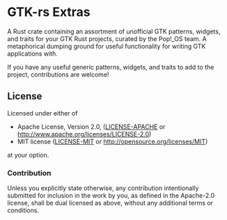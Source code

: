 # GTK-rs Extras

A Rust crate containing an assortment of unofficial GTK patterns, widgets, and traits for your GTK Rust projects, curated by the Pop!_OS team. A metaphorical dumping ground for useful functionality for writing GTK applications with.

If you have any useful generic patterns, widgets, and traits to add to the project, contributions are welcome!

## License

Licensed under either of

 * Apache License, Version 2.0, ([LICENSE-APACHE](LICENSE-APACHE) or http://www.apache.org/licenses/LICENSE-2.0)
 * MIT license ([LICENSE-MIT](LICENSE-MIT) or http://opensource.org/licenses/MIT)

at your option.

### Contribution

Unless you explicitly state otherwise, any contribution intentionally submitted for inclusion in the work by you, as defined in the Apache-2.0 license, shall be dual licensed as above, without any additional terms or conditions.
